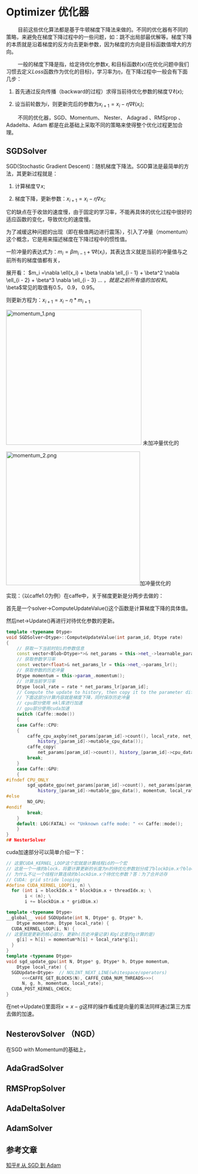 # Optimizer 优化器

        目前这些优化算法都是基于牛顿梯度下降法来做的。不同的优化器有不同的策略，来避免在梯度下降过程中的一些问题，如：跳不出局部最优解等。梯度下降的本质就是沿着梯度的反方向去更新参数，因为梯度的方向是目标函数值增大的方向。

        一般的梯度下降是指，给定待优化参数$x$, 和目标函数$\ell(x)$(在优化问题中我们习惯去定义$Loss$函数作为优化的目标)，学习率为$\eta$，在下降过程中一般会有下面几步：

1. 首先通过反向传播（backward的过程）求得当前待优化参数的梯度$\nabla \ell(x)$;

2. 设当前轮数为$i$，则更新完后的参数为$x_{i + 1} = x_{i} - \eta \nabla \ell(x_{i})$;

        不同的优化器，SGD、Momentum、 Nester、 Adagrad 、RMSprop 、 Adadelta、Adam 都是在此基础上采取不同的策略来使得整个优化过程更加合理。

## SGDSolver

SGD(Stochastic Gradient Descent)：随机梯度下降法。SGD算法是最简单的方法，其更新过程就是：

1. 计算梯度$\nabla x$;

2. 梯度下降，更新参数：$x_{i + 1} = x_{i} - \eta \nabla x_{i}$;

它的缺点在于收敛的速度慢，由于固定的学习率，不能再具体的优化过程中很好的适应函数的变化，导致优化的速度慢。    

为了减缓这种问题的出现（即在极值两边进行震荡），引入了冲量（momentum）这个概念，它是用来描述梯度在下降过程中的惯性值。

一阶冲量的表达式为：$m_i = \beta m_{i - 1} + \nabla \ell(x_i)$，其表达含义就是当前的冲量值与之前所有的梯度值都有关，

展开看： $m_i =\nabla \ell(x_i) + \beta \nabla \ell_{i - 1} + \beta^2 \nabla \ell_{i - 2} + \beta^3 \nabla \ell_{i - 3} ... $，就是之前所有值的加权和。$\beta$常见的取值有0.5， 0.9， 0.95。

则更新方程为：$x_{i + 1} = x_{i} - \eta * m_{i + 1}$

<img src="file:///home/aklice/文档/MyDocs/Caffe/imgs/momentum_1.png" title="" alt="momentum_1.png" width="367"> 未加冲量优化的

<img title="" src="file:///home/aklice/文档/MyDocs/Caffe/imgs/momentum_2.png" alt="momentum_2.png" width="363" data-align="inline">加冲量优化的

实现：（以caffe1.0为例）在caffe中，关于梯度更新是分两步去做的：

首先是一个solver->ComputeUpdateValue()这个函数是计算梯度下降的具体值。

然后net->Update()再进行对待优化参数的更新。

```cpp
template <typename Dtype>
void SGDSolver<Dtype>::ComputeUpdateValue(int param_id, Dtype rate)
{    
    // 获取一下当前时刻i的参数信息
    const vector<Blob<Dtype>*>& net_params = this->net_->learnable_params();
    // 获取参数学习率
    const vector<float>& net_params_lr = this->net_->params_lr();
    // 获取参数的历史冲量
    Dtype momentum = this->param_.momentum();
    // 计算当前学习率
    Dtype local_rate = rate * net_params_lr[param_id];
    // Compute the update to history, then copy it to the parameter diff.
    // 下面这部分计算内容就是梯度下降，同时保存历史冲量
    // cpu部分使用 mkl库进行加速
    // gpu部分使用cuda加速
    switch (Caffe::mode())
    {
    case Caffe::CPU:
    {
        caffe_cpu_axpby(net_params[param_id]->count(), local_rate, net_params[param_id]->cpu_diff(), momentum,
            history_[param_id]->mutable_cpu_data());
        caffe_copy(
            net_params[param_id]->count(), history_[param_id]->cpu_data(), net_params[param_id]->mutable_cpu_diff());
        break;
    }
    case Caffe::GPU:
    {
#ifndef CPU_ONLY
        sgd_update_gpu(net_params[param_id]->count(), net_params[param_id]->mutable_gpu_diff(),
            history_[param_id]->mutable_gpu_data(), momentum, local_rate);
#else
        NO_GPU;
#endif
        break;
    }
    default: LOG(FATAL) << "Unknown caffe mode: " << Caffe::mode();
    }
}
## NesterSolver
```

cuda加速部分可以简单介绍一下：

```cpp
// 这里CUDA_KERNEL_LOOP这个宏就是计算线程id的一个宏
// 这是一个一维的block，将要计算更新的长度为n的待优化参数划分成了blockDim.x个block
// 为什么不让一个线程计算连续的blockDim.x个待优化参数？答：为了合并访存
// CUDA: grid stride looping
#define CUDA_KERNEL_LOOP(i, n) \
  for (int i = blockIdx.x * blockDim.x + threadIdx.x; \
       i < (n); \
       i += blockDim.x * gridDim.x)

template <typename Dtype>
__global__ void SGDUpdate(int N, Dtype* g, Dtype* h,
    Dtype momentum, Dtype local_rate) {
  CUDA_KERNEL_LOOP(i, N) {
// 这里就是更新的核心部分，更新h(历史冲量记录)和g(这里的g计算的是)
    g[i] = h[i] = momentum*h[i] + local_rate*g[i];
  }
}
template <typename Dtype>
void sgd_update_gpu(int N, Dtype* g, Dtype* h, Dtype momentum,
    Dtype local_rate) {
  SGDUpdate<Dtype>  // NOLINT_NEXT_LINE(whitespace/operators)
      <<<CAFFE_GET_BLOCKS(N), CAFFE_CUDA_NUM_THREADS>>>(
      N, g, h, momentum, local_rate);
  CUDA_POST_KERNEL_CHECK;
}
```

在net->Update()里面将$x = x - g$这样的操作看成是向量的乘法同样通过第三方库去做的加速。

## NesterovSolver （NGD）

在SGD with Momentum的基础上，

## AdaGradSolver

## RMSPropSolver

## AdaDeltaSolver

## AdamSolver

## 参考文章

[知乎# 从 SGD 到 Adam](https://zhuanlan.zhihu.com/p/32626442)
